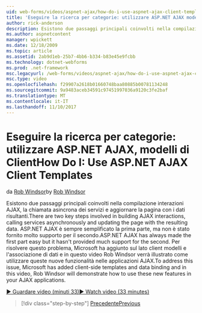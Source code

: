```yaml
---
uid: web-forms/videos/aspnet-ajax/how-do-i-use-aspnet-ajax-client-templates
title: 'Eseguire la ricerca per categorie: utilizzare ASP.NET AJAX modelli Client | Documenti Microsoft'
author: rick-anderson
description: Esistono due passaggi principali coinvolti nella compilazione interazioni AJAX, la chiamata asincrona dei servizi e aggiornare la pagina con i dati risultanti. H di ASP.NET AJAX...
ms.author: aspnetcontent
manager: wpickett
ms.date: 12/18/2009
ms.topic: article
ms.assetid: 2ab9d1eb-25b7-4bb6-b334-b83e45e9fcbb
ms.technology: dotnet-webforms
ms.prod: .net-framework
msc.legacyurl: /web-forms/videos/aspnet-ajax/how-do-i-use-aspnet-ajax-client-templates
msc.type: video
ms.openlocfilehash: f29907a2618b01660748baa80885b00781134248
ms.sourcegitcommit: 9a9483aceb34591c97451997036a9120c3fe2baf
ms.translationtype: MT
ms.contentlocale: it-IT
ms.lasthandoff: 11/10/2017
---
```

<a name="how-do-i-use-aspnet-ajax-client-templates"></a><span data-ttu-id="0764b-104">Eseguire la ricerca per categorie: utilizzare ASP.NET AJAX, modelli di Client</span><span class="sxs-lookup"><span data-stu-id="0764b-104">How Do I: Use ASP.NET AJAX Client Templates</span></span>
====================
<span data-ttu-id="0764b-105">da [Rob Windsor](https://twitter.com/robwindsor)</span><span class="sxs-lookup"><span data-stu-id="0764b-105">by [Rob Windsor](https://twitter.com/robwindsor)</span></span>

<span data-ttu-id="0764b-106">Esistono due passaggi principali coinvolti nella compilazione interazioni AJAX, la chiamata asincrona dei servizi e aggiornare la pagina con i dati risultanti.</span><span class="sxs-lookup"><span data-stu-id="0764b-106">There are two key steps involved in building AJAX interactions, calling services asynchronously and updating the page with the resulting data.</span></span> <span data-ttu-id="0764b-107">ASP.NET AJAX è sempre semplificato la prima parte, ma non è stato fornito molto supporto per il secondo.</span><span class="sxs-lookup"><span data-stu-id="0764b-107">ASP.NET AJAX has always made the first part easy but it hasn't provided much support for the second.</span></span> <span data-ttu-id="0764b-108">Per risolvere questo problema, Microsoft ha aggiunto sul lato client modelli e l'associazione di dati e in questo video Rob Windsor verrà illustrato come utilizzare queste nuove funzionalità nelle applicazioni AJAX.</span><span class="sxs-lookup"><span data-stu-id="0764b-108">To address this issue, Microsoft has added client-side templates and data binding and in this video, Rob Windsor will demonstrate how to use these new features in your AJAX applications.</span></span>

[<span data-ttu-id="0764b-109">&#9654; Guardare video (minuti 33)</span><span class="sxs-lookup"><span data-stu-id="0764b-109">&#9654; Watch video (33 minutes)</span></span>](https://channel9.msdn.com/Blogs/ASP-NET-Site-Videos/how-do-i-use-aspnet-ajax-client-templates)

>[!div class="step-by-step"]
[<span data-ttu-id="0764b-110">Precedente</span><span class="sxs-lookup"><span data-stu-id="0764b-110">Previous</span></span>](how-do-i-customize-error-handling-for-the-aspnet-ajax-updatepanel.md)
